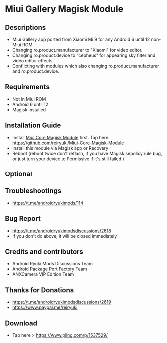# Miui Gallery Magisk Module

## Descriptions
- Miui Gallery app ported from Xiaomi Mi 9 for any Android 6 until 12 non-Miui ROM.
- Changing ro.product.manufacturer to "Xiaomi" for video editor.
- Changing ro.product.device to "cepheus" for appearing sky filter and video editor effects.
- Conflicting with modules which also changing ro.product.manufacturer and ro.product.device.

## Requirements
- Not in Miui ROM
- Android 6 until 12
- Magisk installed

## Installation Guide
- Install [Miui Core Magisk Module](https://github.com/reiryuki/Miui-Core-Magisk-Module) first. Tap here: https://github.com/reiryuki/Miui-Core-Magisk-Module
- Install this module via Magisk app or Recovery
- Reboot (reboot twice don't reflash, if you have Magisk sepolicy.rule bug, or just turn your device to Permissive if it's still failed.)

## Optional

## Troubleshootings
- https://t.me/androidryukimods/114

## Bug Report
- https://t.me/androidryukimodsdiscussions/2618
- If you don't do above, it will be closed immediately

## Credits and contributors
- Android Ryuki Mods Discussions Team
- Android Package Port Factory Team
- ANXCamera VIP Edition Team

## Thanks for Donations
- https://t.me/androidryukimodsdiscussions/2619
- https://www.paypal.me/reiryuki

## Download
- Tap here > https://www.pling.com/p/1537529/
